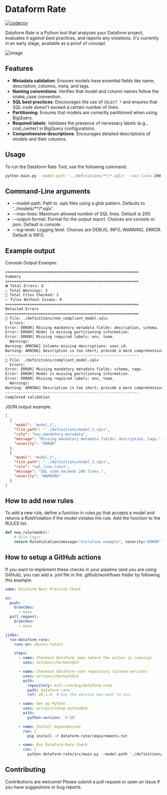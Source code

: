 # Dataform Rate

[![codecov](https://codecov.io/gh/mchl-schrdng/dataform-rate/main/graph/badge.svg)](https://codecov.io/gh/username/repository)

Dataform Rate is a Python tool that analyzes your Dataform project, evaluates it against best practices, and reports any violations.
It's currently in an early stage, available as a proof of concept 

![image](https://github.com/user-attachments/assets/c2368410-7d3c-429b-a156-2ba646747dce)

## Features

- **Metadata validation**: Ensures models have essential fields like name, description, columns, meta, and tags.
- **Naming conventions**: Verifies that model and column names follow the snake_case convention.
- **SQL best practices**: Discourages the use of `SELECT *` and ensures that SQL code doesn't exceed a certain number of lines.
- **Partitioning**: Ensures that models are correctly partitioned when using BigQuery.
- **Required labels**: Validates the presence of necessary labels (e.g., cost_center) in BigQuery configurations.
- **Comprehensive descriptions**: Encourages detailed descriptions of models and their columns.

## Usage

To run the Dataform Rate Tool, use the following command:

```bash
python main.py --model-path '../definitions/**/*.sqlx' --max-lines 200 --output-format console
```

## Command-Line arguments
- --model-path: Path to .sqlx files using a glob pattern. Defaults to '../models/**/*.sqlx'.
- --max-lines: Maximum allowed number of SQL lines. Default is 200.
- --output-format: Format for the output report. Choices are console or json. Default is console.
- --log-level: Logging level. Choices are DEBUG, INFO, WARNING, ERROR. Default is INFO.

## Example output
Console Output Example:

```bash
============================================================
Summary
============================================================
❌ Total Errors: 6
⚠️ Total Warnings: 3
📂 Total Files Checked: 2
✅ Files Without Issues: 0
============================================================
Detailed Errors
============================================================
📄 File: ./definitions/non_compliant_model.sqlx
  Errors:
Error: ERROR] Missing mandatory metadata fields: description, schema.
Error: ERROR] Model is missing partitioning information.
Error: ERROR] Missing required labels: env, team.
  Warnings:
Warning: ARNING] Columns missing descriptions: user_id.
Warning: ARNING] Description is too short; provide a more comprehensive description.
------------------------------------------------------------
📄 File: ./definitions/compliant_model.sqlx
  Errors:
Error: ERROR] Missing mandatory metadata fields: schema, tags.
Error: ERROR] Model is missing partitioning information.
Error: ERROR] Missing required labels: env, team.
  Warnings:
Warning: ARNING] Description is too short; provide a more comprehensive description.
------------------------------------------------------------
Completed validation
```

JSON output example:
```json
[
  {
    "model": "model_1",
    "file_path": "../definitions/model_1.sqlx",
    "rule": "has_mandatory_metadata",
    "message": "Missing mandatory metadata fields: description, tags.",
    "severity": "ERROR"
  },
  {
    "model": "model_2",
    "file_path": "../definitions/model_2.sqlx",
    "rule": "sql_line_limit",
    "message": "SQL code exceeds 200 lines.",
    "severity": "WARNING"
  }
]
```

## How to add new rules
To add a new rule, define a function in rules.py that accepts a model and returns a RuleViolation if the model violates the rule. Add the function to the RULES list.

```python
def new_rule(model):
    # Rule logic
    return RuleViolation(message="Violation example", severity="ERROR")
```

## How to setup a GitHub actions

If you want to implement these checks in your pipeline (and you are using GitHub), you can add a .yml file in the .github/workflows folder by following this example.

```yaml
name: Dataform Best Practice Check

on:
  push:
    branches:
      - main
  pull_request:
    branches:
      - main

jjobs:
  run-dataform-rate:
    runs-on: ubuntu-latest

    steps:
      - name: Checkout Dataform repo (where the action is running)
        uses: actions/checkout@v3

      - name: Checkout dataform-rate repository (pinned version)
        uses: actions/checkout@v3
        with:
          repository: mchl-schrdng/dataform-rate
          path: dataform-rate
          ref: v0.1.0  # Use the version you want to use.

      - name: Set up Python
        uses: actions/setup-python@v4
        with:
          python-version: '3.10'

      - name: Install dependencies
        run: |
          pip install -r dataform-rate/requirements.txt

      - name: Run Dataform Rate Check
        run: |
          python dataform-rate/src/main.py --model-path './definitions/**/*.sqlx' --output-format console
```

## Contributing
Contributions are welcome! Please submit a pull request or open an issue if you have suggestions or bug reports.
